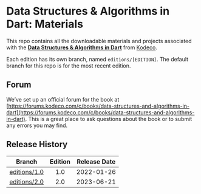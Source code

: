 # Data Structures & Algorithms in Dart: Materials

This repo contains all the downloadable materials and projects associated with the **[Data Structures & Algorithms in Dart](https://www.kodeco.com/books/data-structures-algorithms-in-dart)** from [Kodeco](https://www.kodeco.com).

Each edition has its own branch, named `editions/[EDITION]`. The default branch for this repo is for the most recent edition.

## Forum

We’ve set up an official forum for the book at [https://forums.kodeco.com/c/books/data-structures-and-algorithms-in-dart](https://forums.kodeco.com/c/books/data-structures-and-algorithms-in-dart). This is a great place to ask questions about the book or to submit any errors you may find.

## Release History

| Branch                                                                            | Edition | Release Date |
| --------------------------------------------------------------------------------- |:-------:|:------------:|
| [editions/1.0](https://github.com/kodecocodes/dsad-materials/tree/editions/1.0) | 1.0     | 2022-01-26   |
| [editions/2.0](https://github.com/kodecocodes/dsad-materials/tree/editions/2.0) | 2.0     | 2023-06-21   |
